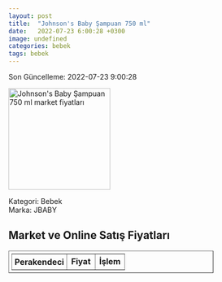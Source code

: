```yaml
---
layout: post
title:  "Johnson's Baby Şampuan 750 ml"
date:   2022-07-23 6:00:28 +0300
image: undefined
categories: bebek
tags: bebek
---
```


Son Güncelleme: 2022-07-23 9:00:28

<img src="undefined" width="200" alt="Johnson's Baby Şampuan 750 ml market fiyatları" />

Kategori: Bebek
<br />
Marka: JBABY

<h2>Market ve Online Satış Fiyatları</h2>

<table border="1" style="padding: 5px;width:80%;">
  <tr>
    <td style="padding: 5px;"><strong>Perakendeci</strong></td>
    <td><strong>Fiyat</strong></td>
    <td><strong>İşlem</strong></td>
  </tr>
  
</table>
